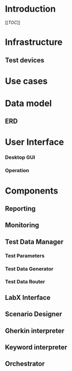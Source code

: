 # Introduction

[[_TOC_]]

# Infrastructure
## Test devices
# Use cases
# Data model
## ERD
# User Interface
### Desktop GUI
### Operation
# Components
## Reporting
## Monitoring
## Test Data Manager
### Test Parameters
### Test Data Generator
### Test Data Router
## LabX Interface
## Scenario Designer
## Gherkin interpreter
## Keyword interpreter
## Orchestrator